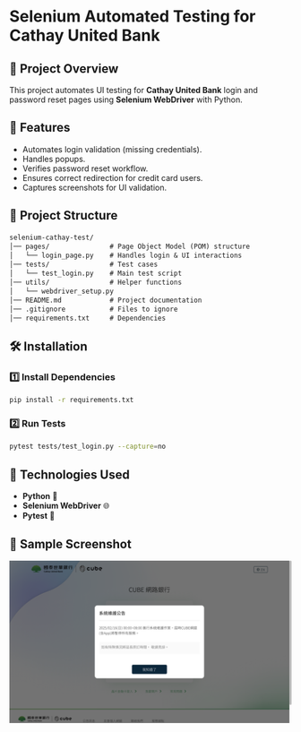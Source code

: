 # Selenium Automated Testing for Cathay United Bank

## 📌 Project Overview
This project automates UI testing for **Cathay United Bank** login and password reset pages using **Selenium WebDriver** with Python.

## 🚀 Features
- Automates login validation (missing credentials).
- Handles popups.
- Verifies password reset workflow.
- Ensures correct redirection for credit card users.
- Captures screenshots for UI validation.

## 📂 Project Structure
```
selenium-cathay-test/
│── pages/               # Page Object Model (POM) structure
│   └── login_page.py    # Handles login & UI interactions
│── tests/               # Test cases
│   └── test_login.py    # Main test script
│── utils/               # Helper functions
│   └── webdriver_setup.py
│── README.md            # Project documentation
│── .gitignore           # Files to ignore
│── requirements.txt     # Dependencies
```

## 🛠 Installation
### **1️⃣ Install Dependencies**
```bash
pip install -r requirements.txt
```

### **2️⃣ Run Tests**
```bash
pytest tests/test_login.py --capture=no
```

## 🎯 Technologies Used
- **Python** 🐍
- **Selenium WebDriver** 🌐
- **Pytest** 🧪

## 📸 Sample Screenshot
![Cathaybk Screenshot](Cathaybk.png)